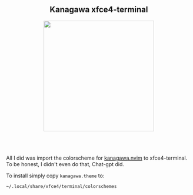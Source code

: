  
<p align="center">
  <h2 align="center">Kanagawa xfce4-terminal</h2>
</p>
<p align="center">
  <img src="https://github.com/rebelot/kanagawa.nvim/raw/master/kanagawa%402x.png" width="300" style="margin-bottom: 50px;">
</p>

All I did was import the colorscheme for [kanagawa.nvim](https://github.com/rebelot/kanagawa.nvim) to xfce4-terminal. To be honest, I didn't even do that, Chat-gpt did.

To install simply copy `kanagawa.theme` to:

```bash
~/.local/share/xfce4/terminal/colorschemes
```





